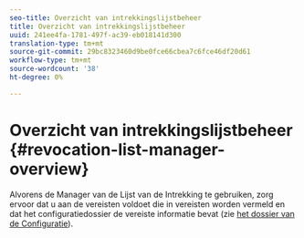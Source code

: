 ```yaml
---
seo-title: Overzicht van intrekkingslijstbeheer
title: Overzicht van intrekkingslijstbeheer
uuid: 241ee4fa-1781-497f-ac39-eb018141d300
translation-type: tm+mt
source-git-commit: 29bc8323460d9be0fce66cbea7c6fce46df20d61
workflow-type: tm+mt
source-wordcount: '38'
ht-degree: 0%

---
```



# Overzicht van intrekkingslijstbeheer {#revocation-list-manager-overview}

Alvorens de Manager van de Lijst van de Intrekking te gebruiken, zorg ervoor dat u aan de vereisten voldoet die in vereisten worden vermeld en dat het configuratiedossier de vereiste informatie bevat (zie [het dossier van de Configuratie](../policy-revocation-list-manager/revocation-config-file-props.md)).
